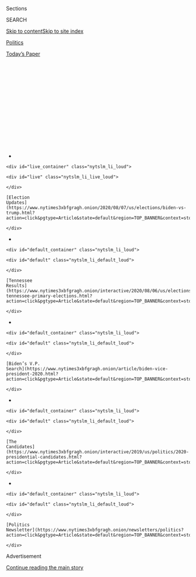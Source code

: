 <div id="app">

<div>

<div>

<div>

<div class="NYTAppHideMasthead css-1q2w90k e1suatyy0">

<div class="section css-ui9rw0 e1suatyy2">

<div class="css-eph4ug er09x8g0">

<div class="css-6n7j50">

</div>

<span class="css-1dv1kvn">Sections</span>

<div class="css-10488qs">

<span class="css-1dv1kvn">SEARCH</span>

</div>

[Skip to content](#site-content)[Skip to site
index](#site-index)

</div>

<div id="masthead-section-label" class="css-1wr3we4 eaxe0e00">

[Politics](https://www.nytimes3xbfgragh.onion/section/politics)

</div>

<div class="css-10698na e1huz5gh0">

</div>

</div>

<div id="masthead-bar-one" class="section hasLinks css-15hmgas e1csuq9d3">

<div class="css-uqyvli e1csuq9d0">

</div>

<div class="css-1uqjmks e1csuq9d1">

</div>

<div class="css-9e9ivx">

[](https://myaccount.nytimes3xbfgragh.onion/auth/login?response_type=cookie&client_id=vi)

</div>

<div class="css-1bvtpon e1csuq9d2">

[Today’s
Paper](https://www.nytimes3xbfgragh.onion/section/todayspaper)

</div>

</div>

</div>

</div>

<div data-aria-hidden="false">

<div id="site-content" data-role="main">

<div>

<div class="css-1aor85t" style="opacity:0.000000001;z-index:-1;visibility:hidden">

<div class="css-1hqnpie">

<div class="css-epjblv">

<span class="css-17xtcya">[Politics](/section/politics)</span><span class="css-x15j1o">|</span><span class="css-fwqvlz">Why
Joe Biden Keeps Missing His Own V.P.
Deadlines</span>

</div>

<div class="css-k008qs">

<div class="css-1iwv8en">

<span class="css-18z7m18"></span>

<div>

</div>

</div>

<span class="css-1n6z4y">https://nyti.ms/3kjv6ky</span>

<div class="css-1705lsu">

<div class="css-4xjgmj">

<div class="css-4skfbu" data-role="toolbar" data-aria-label="Social Media Share buttons, Save button, and Comments Panel with current comment count" data-testid="share-tools">

  - 
  - 
  - 
  - 
    
    <div class="css-6n7j50">
    
    </div>

  - 
  - 

</div>

</div>

</div>

</div>

</div>

</div>

<div id="NYT_TOP_BANNER_REGION" class="css-13pd83m">

<div>

<div id="styln-elections-notifications-menu" class="section interactive-content interactive-size-medium css-1edisqu">

<div class="css-17ih8de interactive-body">

<div class="nytslm_innerContainer" data-aria-live="polite">

<div class="nytslm_title">

</div>

  - 
    
    <div id="live_container" class="nytslm_li_loud">
    
    <div id="live" class="nytslm_li_live_loud">
    
    </div>
    
    [Election
    Updates](https://www.nytimes3xbfgragh.onion/2020/08/07/us/elections/biden-vs-trump.html?action=click&pgtype=Article&state=default&region=TOP_BANNER&context=storylines_menu)
    
    </div>

  - 
    
    <div id="default_container" class="nytslm_li_loud">
    
    <div id="default" class="nytslm_li_default_loud">
    
    </div>
    
    [Tennessee
    Results](https://www.nytimes3xbfgragh.onion/interactive/2020/08/06/us/elections/results-tennessee-primary-elections.html?action=click&pgtype=Article&state=default&region=TOP_BANNER&context=storylines_menu)
    
    </div>

  - 
    
    <div id="default_container" class="nytslm_li_loud">
    
    <div id="default" class="nytslm_li_default_loud">
    
    </div>
    
    [Biden’s V.P.
    Search](https://www.nytimes3xbfgragh.onion/article/biden-vice-president-2020.html?action=click&pgtype=Article&state=default&region=TOP_BANNER&context=storylines_menu)
    
    </div>

  - 
    
    <div id="default_container" class="nytslm_li_loud">
    
    <div id="default" class="nytslm_li_default_loud">
    
    </div>
    
    [The
    Candidates](https://www.nytimes3xbfgragh.onion/interactive/2019/us/politics/2020-presidential-candidates.html?action=click&pgtype=Article&state=default&region=TOP_BANNER&context=storylines_menu)
    
    </div>

  - 
    
    <div id="default_container" class="nytslm_li_loud">
    
    <div id="default" class="nytslm_li_default_loud">
    
    </div>
    
    [Politics
    Newsletter](https://www.nytimes3xbfgragh.onion/newsletters/politics?action=click&pgtype=Article&state=default&region=TOP_BANNER&context=storylines_menu)
    
    </div>

</div>

</div>

</div>

</div>

</div>

<div id="top-wrapper" class="css-1sy8kpn">

<div id="top-slug" class="css-l9onyx">

Advertisement

</div>

[Continue reading the main
story](#after-top)

<div class="ad top-wrapper" style="text-align:center;height:100%;display:block;min-height:250px">

<div id="top" class="place-ad" data-position="top" data-size-key="top">

</div>

</div>

<div id="after-top">

</div>

</div>

<div>

<div id="sponsor-wrapper" class="css-1hyfx7x">

<div id="sponsor-slug" class="css-19vbshk">

Supported by

</div>

[Continue reading the main
story](#after-sponsor)

<div id="sponsor" class="ad sponsor-wrapper" style="text-align:center;height:100%;display:block">

</div>

<div id="after-sponsor">

</div>

</div>

<div class="css-186x18t">

political memo

</div>

<div class="css-1vkm6nb ehdk2mb0">

# Why Joe Biden Keeps Missing His Own V.P. Deadlines

</div>

On issues big and small, Joseph R. Biden Jr. will not be rushed,
including the critical choice of a running mate. He’s deliberative, and
he doesn’t mind extending his timetable — again and again.

<div class="css-79elbk" data-testid="photoviewer-wrapper">

<div class="css-z3e15g" data-testid="photoviewer-wrapper-hidden">

</div>

<div class="css-1a48zt4 ehw59r15" data-testid="photoviewer-children">

![<span class="css-16f3y1r e13ogyst0" data-aria-hidden="true">Some
Democrats wish former Vice President Joseph R. Biden Jr. had adhered to
his original stated timeline for choosing a running mate and had named
someone by
now.</span><span class="css-cnj6d5 e1z0qqy90" itemprop="copyrightHolder"><span class="css-1ly73wi e1tej78p0">Credit...</span><span><span>Michelle
V. Agins/The New York
Times</span></span></span>](https://static01.graylady3jvrrxbe.onion/images/2020/08/07/us/politics/07biden-memo1/07biden-memo1-articleLarge.jpg?quality=75&auto=webp&disable=upscale)

</div>

</div>

<div class="css-18e8msd">

<div class="css-vp77d3 epjyd6m0">

<div class="css-hus3qt ey68jwv0" data-aria-hidden="true">

[![Katie
Glueck](https://static01.graylady3jvrrxbe.onion/images/2020/01/29/reader-center/author-katie-glueck/author-katie-glueck-thumbLarge.png
"Katie Glueck")](https://www.nytimes3xbfgragh.onion/by/katie-glueck)

</div>

<div class="css-1baulvz">

By [<span class="css-1baulvz last-byline" itemprop="name">Katie
Glueck</span>](https://www.nytimes3xbfgragh.onion/by/katie-glueck)

</div>

</div>

  - 
    
    <div class="css-ld3wwf e16638kd2">
    
    Aug. 7, 2020Updated <span class="css-epvm6">4:57 p.m.
    ET</span>
    
    </div>

  - 
    
    <div class="css-4xjgmj">
    
    <div class="css-pvvomx" data-role="toolbar" data-aria-label="Social Media Share buttons, Save button, and Comments Panel with current comment count" data-testid="share-tools">
    
      - 
      - 
      - 
      - 
        
        <div class="css-6n7j50">
        
        </div>
    
      - 
      - 
    
    </div>
    
    </div>

</div>

</div>

<div class="section meteredContent css-1r7ky0e" name="articleBody" itemprop="articleBody">

<div class="css-1fanzo5 StoryBodyCompanionColumn">

<div class="css-53u6y8">

Joseph R. Biden Jr.’s campaign staff is making plans to introduce his
eventual vice-presidential choice to key party constituencies. Donors
are readying finance events featuring the still-unnamed running mate —
“date and time to be announced.” An in-person reveal is being
discussed.

But as the political world awaits his announcement, Mr. Biden himself
has not appeared to be in a big rush — no surprise to those who know him
well.

His first self-imposed date for naming a running mate, around Aug. 1,
came and went. The first week of August, another timeline he [publicly
floated](https://www.nytimes3xbfgragh.onion/2020/07/28/us/politics/joe-biden-racial-justice-economy-plan.html),
is nearly over, and an aide confirmed that an announcement would not
happen this week. Mr. Biden has reached the final stage of his
deliberations and is expected to name his choice shortly before the
Democratic National Convention, which begins on Aug. 17. And while that
is in keeping with the timeline of the two previous Democratic nominees,
it is at odds with Mr. Biden’s own words.

“The deadline for a V.P. nomination is the convention,” said
Representative Cedric Richmond, a co-chairman of Mr. Biden’s campaign.
“He’s very deliberative with his decision-making. It works.”

</div>

</div>

<div class="css-1fanzo5 StoryBodyCompanionColumn">

<div class="css-53u6y8">

This kind of approach — being openly meditative about the issue at hand,
with a penchant for missing his own deadlines as he mulls his options —
is in line with how Mr. Biden has made other big political choices
throughout his career. Those who have worked with him over the years
describe nonlinear decision-making processes with input from allies and
family members, a barrage of questions from Mr. Biden, and a habit of
extending deadlines in a way that leaves some Democrats anxious and
annoyed, while others say it brings him to a well-considered decision,
eventually.

*\[Follow along with The Times’s coverage of* [*Joe Biden’s pick for
Vice
President*](https://www.nytimes3xbfgragh.onion/news-event/biden-vice-president)*.\]*

That tendency was on display in 2019, as Mr.
Biden[grappled](https://www.nytimes3xbfgragh.onion/2019/03/07/us/politics/biden-2020.html)
with whether to run for president, missing one self-imposed deadline
after another to make a decision. A similar pattern played out ahead of
the 2016 election, when Mr. Biden wrestled for months with whether to
run before ultimately deciding against it, devastated by the 2015 death
of his son Beau.

Ahead of the 2004 presidential race, he engaged in extensive
deliberations about a bid, even going to Boston to discuss the contest
with John F. Kerry, the eventual nominee, before ultimately deciding
against running. He had a moment of indecision just before he announced
his run for president in 1988, too, he wrote in a memoir.

On a different scale, he is routinely late to his own events, he lingers
on rope lines and phone calls, and he and his team were [slow to
formulate
responses](https://www.nytimes3xbfgragh.onion/2019/10/05/us/politics/biden-trump-ukraine.html)
during several pivotal moments of the 2020 contest.

Mr. Biden is not a man who can be rushed, on issues big or small.

And he views the vice-presidential pick as an especially weighty matter.

</div>

</div>

<div class="css-1fanzo5 StoryBodyCompanionColumn">

<div class="css-53u6y8">

“He knows when what he’s decided really matters,” said Senator Chris
Coons, Democrat of Delaware. “He takes time to make those decisions
well. He doesn’t struggle to make those decisions, he makes them in a
series. He listens to the relevant experts, he consults the relevant
data.”

<div id="NYT_MAIN_CONTENT_1_REGION" class="css-9tf9ac">

<div>

<div id="styln-nfldraft-updates-block" class="section interactive-content interactive-size-medium css-1ftcdic">

<div class="css-17ih8de interactive-body">

<div id="styln-briefing-block" data-asset-id="">

<div class="briefing-block-header-section">

# [Latest Updates: 2020 Election](https://www.nytimes3xbfgragh.onion/2020/08/07/us/elections/trump-biden.html?action=click&pgtype=Article&state=default&region=MAIN_CONTENT_1&context=storylines_live_updates)

<div class="briefing-block-ts">

Updated 2020-08-07T23:37:27.202Z

</div>

</div>

  - [Russia is using a variety of tactics to damage the Biden campaign,
    U.S. intelligence officials
    say.](https://www.nytimes3xbfgragh.onion/2020/08/07/us/elections/trump-biden.html?action=click&pgtype=Article&state=default&region=MAIN_CONTENT_1&context=storylines_live_updates#link-77a72de1)
  - [Biden’s choice of a running mate could define the presidential
    contest.](https://www.nytimes3xbfgragh.onion/2020/08/07/us/elections/trump-biden.html?action=click&pgtype=Article&state=default&region=MAIN_CONTENT_1&context=storylines_live_updates#link-1ab01601)
  - [Here’s why Biden keeps missing his own V.P.
    deadlines.](https://www.nytimes3xbfgragh.onion/2020/08/07/us/elections/trump-biden.html?action=click&pgtype=Article&state=default&region=MAIN_CONTENT_1&context=storylines_live_updates#link-4b53533c)

<div class="briefing-block-footer">

<div class="briefing-block-footer-meta">

[See more
updates](https://www.nytimes3xbfgragh.onion/2020/08/07/us/elections/trump-biden.html?action=click&pgtype=Article&state=default&region=MAIN_CONTENT_1&context=storylines_live_updates)

</div>

</div>

</div>

</div>

</div>

</div>

</div>

In this case, Mr. Coons said, Mr. Biden has all the data he needs — he
knows the results of the vetting process and his team has heard a range
of outside opinions. And he heads into the weekend with a few important
conversations left, including, Mr. Coons suggested, with
vice-presidential contenders and trusted advisers. Mr. Biden is weighing
who would make a “trusted, reliable, capable partner,” the role, Mr.
Coons said, Mr. Biden filled as Barack Obama’s vice president.

“He’s taking the time to make sure that he gets the inputs that he would
value, both a chance to hear from people who know well and have worked
closely with the different candidates, but also time to talk to them
directly,” he said Thursday night, asked where Mr. Biden was in the
process.

Yet as the process has stretched out, each day has also brought
[intensive
lobbying](https://www.nytimes3xbfgragh.onion/2020/07/31/us/politics/joseph-biden-vice-president.html),
uncertainty for the contenders and, increasingly, visible factions.

State Senator Annette Taddeo of Florida said she and other lawmakers and
donors had expressed concerns to the campaign about the possible
selection of Representative Karen Bass of California, whose record of
travel to Cuba as a young activist and respectful remarks about Fidel
Castro when he died could alienate voters in Miami.

“It’s our job not just to speak up on his behalf but to speak up when we
believe we can avoid an error in the campaign, and that’s what I’ve been
doing,” said Ms. Taddeo, a member of Mr. Biden’s Latino leadership
committee who spoke highly of her fellow Floridian, Representative Val
Demings, and voiced a view privately shared by other prominent Democrats
in South Florida. She continued, “We need to hurry up and pick and move
on.”

</div>

</div>

<div class="css-79elbk" data-testid="photoviewer-wrapper">

<div class="css-z3e15g" data-testid="photoviewer-wrapper-hidden">

</div>

<div class="css-1a48zt4 ehw59r15" data-testid="photoviewer-children">

![<span class="css-16f3y1r e13ogyst0" data-aria-hidden="true">Mr. Biden
grappled with whether to run for president this cycle, missing one
self-imposed deadline after another to make a
decision.</span><span class="css-cnj6d5 e1z0qqy90" itemprop="copyrightHolder"><span class="css-1ly73wi e1tej78p0">Credit...</span><span>Pete
Marovich for The New York
Times</span></span>](https://static01.graylady3jvrrxbe.onion/images/2020/08/07/us/politics/07biden-memo2/merlin_151949856_638c00ac-150a-46f8-b0c7-a55cd4064060-articleLarge.jpg?quality=75&auto=webp&disable=upscale)

</div>

</div>

<div class="css-1fanzo5 StoryBodyCompanionColumn">

<div class="css-53u6y8">

Ms. Bass, who is well-liked across the ideological spectrum of the
Democratic caucus, has said that her views on Cuba had evolved and that
she would not repeat those comments about Mr. Castro. A spokesman
pointed to a supportive statement made by the Cuban-American mayor of
Coral Gables, Fla., Raúl Valdés-Fauli, who praised Ms. Bass’s
“commitment to democracy” and governing experience, and said that “the
Biden-Bass ticket will win Florida.”

</div>

</div>

<div class="css-1fanzo5 StoryBodyCompanionColumn">

<div class="css-53u6y8">

Republicans, in the meantime, are previewing their attacks on several of
the potential contenders, including Susan Rice, the former national
security adviser, and Democratic opposition research is also flying,
aimed at cutting down some contenders in the mix.

Senator Kamala Harris has faced sharp questioning from some Biden
supporters about whether she would be loyal to his political agenda — an
issue that has [played out
publicly](https://www.nytimes3xbfgragh.onion/2020/07/31/us/politics/joseph-biden-vice-president.html)
and created fierce backlash.

“People close to the campaign, to actually start undermining these
candidates, was just wrong and so terribly stereotypical, and a
throwback to the 1950s,” said Randi Weingarten, the president of the
American Federation of Teachers. “Joe Biden is being more transparent
than I think virtually any other presidential nominee I’ve seen before,
but with that unfortunately comes the politics that these incredibly
accomplished women are now facing.”

As the process has turned openly divisive, other Democrats wish Mr.
Biden had adhered to his original stated timeline and named someone by
now. But former Senator Barbara Boxer, who served with Mr. Biden in the
Senate, said that he must have time to deliberate, and that it is useful
to see potential candidates tested under pressure.

“Joe is a person who has very strong views, and he’s very smart about
putting out the positive and the negative on any issue,” Ms. Boxer said.
“All this chatter about, ‘hurry up, hurry up’ — I think that’s wrong.
Because as we go day by day, we get a chance to see these women in
action.”

Andrew Bates, a Biden spokesman, said that Mr. Biden “bases
consequential decisions on being informed and hearing from a wide
variety of credible experts,” arguing that approach stood in contrast to
President Trump’s decision-making style.

</div>

</div>

<div class="css-1fanzo5 StoryBodyCompanionColumn">

<div class="css-53u6y8">

Mr. Biden is now determining his personal degree of comfort with a
narrowed group of candidates, according to people in touch with the
campaign.

Asked in an interview last week if Mr. Biden had ideas about who fit
that bill, former Senator Harry Reid of Nevada said: “My knowledge is, I
think he knows within two or three people who he feels comfortable with.
He’ll have to narrow it down to number one. He’s the only one who can do
that.”

Names frequently discussed in Biden circles over the last week,
according to interviews with top Biden allies, include Ms. Harris, Ms.
Rice and Ms. Bass, along with Gov. Gretchen Whitmer of Michigan. Some
supporters also remain enthusiastic about Ms. Demings and Senators
Elizabeth Warren and Tammy Duckworth among others, but acknowledge that
there is a fluid process that only Mr. Biden, his wife, his sister and a
few close longtime aides probably have full visibility into.

In the meantime, signs of a public rollout have surfaced. Mr. Biden’s
campaign is increasingly considering how the eventual candidate should
engage important political constituencies, and has sought input
regarding the community leaders and organizations the running mate
should contact, and what kinds of events she could do, according to
multiple people familiar with the proceedings.

In a fund-raising appeal sent Thursday, Mr. Biden wrote, “I’d like to
personally invite you to join me and my running mate for our first
grass-roots fund-raiser together as the official Democratic ticket.”
Details, the message said, will be sent “once they’re finalized.”
Another fund-raising invitation hosted by Women for Biden — without
specifics on date or time — was headlined, “introducing our running
mate.”

Mr. Biden, for his part, has rejected the idea that his search process
has been slower or messier than those of previous nominees.

“It’s been very orderly,” he said during an interview that aired
Thursday with members of the National Association of Black Journalists
and National Association of Hispanic Journalists. “Every one of the
women we’ve interviewed is qualified. And I’ve narrowed it down.”

</div>

</div>

<div class="css-1fanzo5 StoryBodyCompanionColumn">

<div class="css-53u6y8">

Added Ms. Weingarten, “This is one of those moments where you have to
let Joe be Joe, and you have to trust that he knows what he’s looking
for and what he needs.”

Jonathan Martin and Shane Goldmacher contributed
reporting.

</div>

</div>

<div>

</div>

</div>

<div>

</div>

<div>

</div>

<div id="NYT_BELOW_MAIN_CONTENT_REGION">

<div>

<div id="STLYN_guide_v1_STYLN_guide_a" class="section css-l08pwh interactive-content interactive-size-medium">

<div class="css-17ih8de interactive-body">

<div class="g-story g-freebird g-max-limit" data-preview-slug="styln-scroll-guide">

</div>

<div id="g-electionguide-id" class="g-electionguide">

<div class="g-electionguide-container">

<div class="g-electionguide-wrapper">

<div class="g-electionguide-logo">

</div>

# Our 2020 Election Guide

Updated Aug. 7, 2020

  - 
    
    -----
    
    ## The Latest
    
      - A Trump-backed candidate won the Republican Senate primary in
        Tennessee. [Follow live election updates
        here](https://www.nytimes3xbfgragh.onion/2020/08/07/us/elections/biden-vs-trump.html?action=click&pgtype=Article&state=default&region=BELOW_MAIN_CONTENT&context=storylines_guide).

  - 
    
    -----
    
    ## Biden’s V.P. Search
    
      - [Here are 13
        women](https://www.nytimes3xbfgragh.onion/article/biden-vice-president-2020.html?action=click&pgtype=Article&state=default&region=BELOW_MAIN_CONTENT&context=storylines_guide)
        who have been under consideration to be Joe Biden’s running
        mate, and why each might be chosen — and might not be.

  - 
    
    -----
    
    ## Keep Up With Our Coverage
    
      - Get an
        [email](https://www.nytimes3xbfgragh.onion/newsletters/politics?action=click&pgtype=Article&state=default&region=BELOW_MAIN_CONTENT&context=storylines_guide)
        recapping the day’s news
    
    <!-- end list -->
    
      - Download our mobile app on
        [iOS](https://apps.apple.com/us/app/nytimes/id284862083?ls=1&mat_click_id=5c79ae7455014fd1bd66b5610c05b8f2-20191112-16948&referrer=mat_click_id%3D5c79ae7455014fd1bd66b5610c05b8f2-20191112-16948%26link_click_id%3D722930677036718082)
        and
        [Android](http://a.localytics.com/android?id=com.nytimes.android&referrer=utm_source%3Dother_nyt_mobile_web%26utm_medium%3DWeb%2520page%26utm_term%3DGeneral%2520Mobile%2520Page%26utm_campaign%3DNYT%2520Mobile%2520General%2520Page)
        and turn on Breaking News and Politics alerts

</div>

</div>

</div>

</div>

</div>

</div>

</div>

<div>

</div>

<div>

<div id="bottom-wrapper" class="css-1ede5it">

<div id="bottom-slug" class="css-l9onyx">

Advertisement

</div>

[Continue reading the main
story](#after-bottom)

<div id="bottom" class="ad bottom-wrapper" style="text-align:center;height:100%;display:block;min-height:90px">

</div>

<div id="after-bottom">

</div>

</div>

</div>

</div>

</div>

## Site Index

<div>

</div>

## Site Information Navigation

  - [© <span>2020</span> <span>The New York Times
    Company</span>](https://help.nytimes3xbfgragh.onion/hc/en-us/articles/115014792127-Copyright-notice)

<!-- end list -->

  - [NYTCo](https://www.nytco.com/)
  - [Contact
    Us](https://help.nytimes3xbfgragh.onion/hc/en-us/articles/115015385887-Contact-Us)
  - [Work with us](https://www.nytco.com/careers/)
  - [Advertise](https://nytmediakit.com/)
  - [T Brand Studio](http://www.tbrandstudio.com/)
  - [Your Ad
    Choices](https://www.nytimes3xbfgragh.onion/privacy/cookie-policy#how-do-i-manage-trackers)
  - [Privacy](https://www.nytimes3xbfgragh.onion/privacy)
  - [Terms of
    Service](https://help.nytimes3xbfgragh.onion/hc/en-us/articles/115014893428-Terms-of-service)
  - [Terms of
    Sale](https://help.nytimes3xbfgragh.onion/hc/en-us/articles/115014893968-Terms-of-sale)
  - [Site
    Map](https://spiderbites.nytimes3xbfgragh.onion)
  - [Help](https://help.nytimes3xbfgragh.onion/hc/en-us)
  - [Subscriptions](https://www.nytimes3xbfgragh.onion/subscription?campaignId=37WXW)

</div>

</div>

</div>

</div>
